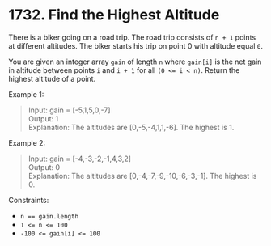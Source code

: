 # 1732. Find the Highest Altitude

There is a biker going on a road trip. The road trip consists of `n + 1` points at different altitudes. The biker starts his trip on point 0 with altitude equal `0`.

You are given an integer array `gain` of length `n` where `gain[i]` is the net gain in altitude between points `i` and `i + 1` for all `(0 <= i < n)`. Return the highest altitude of a point.

Example 1:
> Input: gain = [-5,1,5,0,-7]  
Output: 1  
Explanation: The altitudes are [0,-5,-4,1,1,-6]. The highest is 1.

Example 2:
> Input: gain = [-4,-3,-2,-1,4,3,2]  
Output: 0  
Explanation: The altitudes are [0,-4,-7,-9,-10,-6,-3,-1]. The highest is 0.

Constraints:
* `n == gain.length`
* `1 <= n <= 100`
* `-100 <= gain[i] <= 100`
